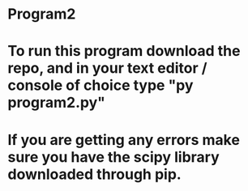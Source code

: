 # Program2

# To run this program download the repo, and in your text editor / console of choice type "py program2.py"
# If you are getting any errors make sure you have the scipy library downloaded through pip. 
